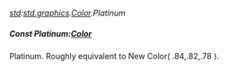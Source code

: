 _[std](../../modules/std/std-module.md):[std.graphics](../../modules/std/std-graphics.md).[Color](../../modules/std/std-graphics-color.md).Platinum_
##### Const Platinum:[Color](../../modules/std/std-graphics-color.md)
Platinum. Roughly equivalent to New Color( .84,.82,.78 ).
